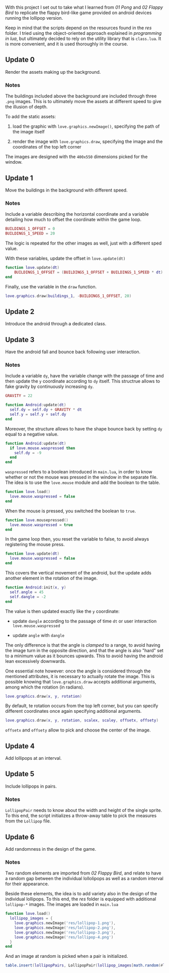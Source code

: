 With this project I set out to take what I learned from _01 Pong_ and _02 Flappy Bird_ to replicate the flappy bird-like game provided on android devices running the lollipop version.

Keep in mind that the scripts depend on the resources found in the _res_ folder. I tried using the object-oriented approach explained in _programming in lua_, but ultimately decided to rely on the utility library that is `class.lua`. It is more convenient, and it is used thoroughly in the course.

## Update 0

Render the assets making up the background.

### Notes

The buildings included above the background are included through three `.png` images. This is to ultimately move the assets at different speed to give the illusion of depth.

To add the static assets:

1. load the graphic with `love.graphics.newImage()`, specifying the path of the image itself

2. render the image with `love.graphics.draw`, specifying the image and the coordinates of the top left corner

The images are designed with the `400x550` dimensions picked for the window.

## Update 1

Move the buildings in the background with different speed.

### Notes

Include a variable describing the horizontal coordinate and a variable detailing how much to offset the coordinate within the game loop.

```lua
BUILDINGS_1_OFFSET = 0
BUILDINGS_1_SPEED = 20
```

The logic is repeated for the other images as well, just with a different sped value.

With these variables, update the offset in `love.update(dt)`

```lua
function love.update(dt)
    BUILDINGS_1_OFFSET = (BUILDINGS_1_OFFSET + BUILDINGS_1_SPEED * dt) % BACKGROUND_WIDTH
end
```

Finally, use the variable in the `draw` function.

```lua
love.graphics.draw(buildings_1, -BUILDINGS_1_OFFSET, 20)
```

## Update 2

Introduce the android through a dedicated class.

## Update 3

Have the android fall and bounce back following user interaction.

### Notes

Include a variable `dy`, have the variable change with the passage of time and then update the `y` coordinate according to `dy` itself. This structrue allows to fake gravity by continuously increasing `dy`.

```lua
GRAVITY = 22

function Android:update(dt)
  self.dy = self.dy + GRAVITY * dt
  self.y = self.y + self.dy
end
```

Moreover, the structure allows to have the shape bounce back by setting `dy` equal to a negative value.

```lua
function Android:update(dt)
  if love.mouse.waspressed then
    self.dy = -9
  end
end
```

`waspressed` refers to a boolean introduced in `main.lua`, in order to know whether or not the mouse was pressed in the window in the separate file. The idea is to use the `love.mouse` module and add the boolean to the table.

```lua
function love.load()
  love.mouse.waspressed = false
end
```

When the mouse is pressed, you switched the boolean to `true`.

```lua
function love.mousepressed()
  love.mouse.waspressed = true
end
```

In the game loop then, you reset the variable to false, to avoid always registering the mouse press.

```lua
function love.update(dt)
  love.mouse.waspressed = false
end
```

This covers the vertical movement of the android, but the update adds another element in the rotation of the image.

```lua
function Android:init(x, y)
  self.angle = 45
  self.dangle = -2
end
```

The value is then updated exactly like the `y` coordinate:

- update `dangle` according to the passage of time `dt` or user interaction `love.mouse.waspressed`

- update `angle` with `dangle`

The only difference is that the angle is _clamped_ to a range, to avoid having the image turn in the opposite direction, and that the angle is also "hard" set to a minimum value as it bounces upwards. This to avoid having the android lean excessively downwards.

One essential note however: once the angle is considered through the mentioned attributes, it is necessary to actually rotate the image. This is possible knowing that `love.graphics.draw` accepts additional arguments, among which the rotation (in radians).

```lua
love.graphics.draw(x, y, rotation)
```

By default, te rotation occurs from the top left corner, but you can specify different coordinates once again specifying additional arguments.

```lua
love.graphics.draw(x, y, rotation, scalex, scaley, offsetx, offsety)
```

`offsetx` and `offsety` allow to pick and choose the center of the image.

## Update 4

Add lollipops at an interval.

## Update 5

Include lollipops in pairs.

### Notes

`LollipopPair` needs to know about the width and height of the single sprite. To this end, the script initializes a throw-away table to pick the measures from the `Lollipop` file.

## Update 6

Add randomness in the design of the game.

### Notes

Two random elements are imported from _02 Flappy Bird_, and relate to have a random gap between the individual lollolipops as well as a random interval for their appearance.

Beside these elements, the idea is to add variety also in the design of the individual lollipops. To this end, the _res_ folder is equipped with additional `lollipop-*` images. The images are loaded in `main.lua`

```lua
function love.load()
  lollipop_images = {
    love.graphics.newImage('res/lollipop-1.png'),
    love.graphics.newImage('res/lollipop-2.png'),
    love.graphics.newImage('res/lollipop-3.png'),
    love.graphics.newImage('res/lollipop-4.png')
  }
end
```

And an image at random is picked when a pair is initialized.

```lua
table.insert(lollipopPairs, LollipopPair(lollipop_images[math.random(#lollipop_images)]))
```
